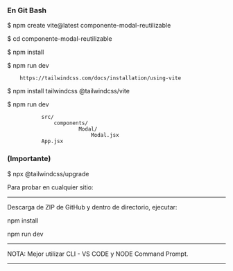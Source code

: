 ### En Git Bash

$ npm create vite@latest componente-modal-reutilizable

$ cd componente-modal-reutilizable

$ npm install

$ npm run dev

        https://tailwindcss.com/docs/installation/using-vite

$ npm install tailwindcss @tailwindcss/vite

$ npm run dev


 ```
            src/  
                components/  
                        Modal/  
                            Modal.jsx  
            App.jsx  
```

### (Importante)

$ npx @tailwindcss/upgrade

Para probar en cualquier sitio:

---

Descarga de ZIP de GitHub y dentro de directorio, ejecutar:

npm install

npm run dev

---

 NOTA: Mejor utilizar CLI - VS CODE y NODE Command Prompt.

---


